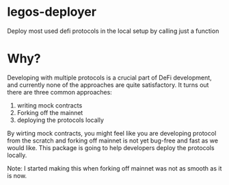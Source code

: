 # legos-deployer
Deploy most used defi protocols in the local setup by calling just a function

# Why?
Developing with multiple protocols is a crucial part of DeFi development, and currently none of the approaches are quite satisfactory.
It turns out there are three common approaches:
1. writing mock contracts
2. Forking off the mainnet
3. deploying the protocols locally

By wirting mock contracts, you might feel like you are developing protocol from the scratch and forking off mainnet is not yet bug-free and fast as we would like.
This package is going to help developers deploy the protocols locally. 

Note:
I started making this when forking off mainnet was not as smooth as it is now.

